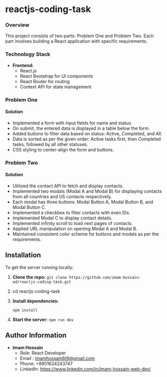 ﻿# reactjs-coding-task

### Overview

This project consists of two parts: Problem One and Problem Two. Each part involves building a React application with specific requirements.

### Technology Stack

-   **Frontend:**
    -   React.js
    -   React Bootstrap for UI components
    -   React Router for routing
    -   Context API for state management

### Problem One

#### Solution

-   Implemented a form with input fields for name and status.
-   On submit, the entered data is displayed in a table below the form.
-   Added buttons to filter data based on status: Active, Completed, and All.
-   Data is sorted as per the given order: Active tasks first, then Completed tasks, followed by all other statuses.
-   CSS styling to center-align the form and buttons.

### Problem Two

#### Solution

-   Utilized the contact API to fetch and display contacts.
-   Implemented two modals (Modal A and Modal B) for displaying contacts from all countries and US contacts respectively.
-   Each modal has three buttons: Modal Button A, Modal Button B, and Modal Button C.
-   Implemented a checkbox to filter contacts with even IDs.
-   Implemented Modal C to display contact details.
-   Implemented infinity scroll to load next pages of contacts.
-   Applied URL manipulation on opening Modal A and Modal B.
-   Maintained consistent color scheme for buttons and modals as per the requirements.

## Installation

To get the server running locally:

1.  **Clone the repo:**
    `git clone https://github.com/imam-hossain-wd/reactjs-coding-task.git` 
2. cd reactjs-coding-task
    
3.  **Install dependencies:**
    
    
    `npm install` 
    
4.  **Start the server:**
    `npm run dev` 
    

## Author Information

-   **Imam Hossain**
    -   Role: React Developer
    -   Email : imamhossain6t9@gmail.com
    - Phone: +8801624243747
    -   LinkedIn: https://www.linkedin.com/in/imam-hossain-web-dev/
